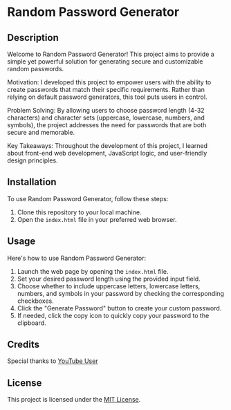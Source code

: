 # Random Password Generator

## Description

Welcome to Random Password Generator! This project aims to provide a simple yet powerful solution for generating secure and customizable random passwords. 

Motivation:
I developed this project to empower users with the ability to create passwords that match their specific requirements. Rather than relying on default password generators, this tool puts users in control.

Problem Solving:
By allowing users to choose password length (4-32 characters) and character sets (uppercase, lowercase, numbers, and symbols), the project addresses the need for passwords that are both secure and memorable.

Key Takeaways:
Throughout the development of this project, I learned about front-end web development, JavaScript logic, and user-friendly design principles.

## Installation

To use Random Password Generator, follow these steps:

1. Clone this repository to your local machine.
2. Open the `index.html` file in your preferred web browser.

## Usage

Here's how to use Random Password Generator:

1. Launch the web page by opening the `index.html` file.
2. Set your desired password length using the provided input field.
3. Choose whether to include uppercase letters, lowercase letters, numbers, and symbols in your password by checking the corresponding checkboxes.
4. Click the "Generate Password" button to create your custom password.
5. If needed, click the copy icon to quickly copy your password to the clipboard.

## Credits

Special thanks to [YouTube User](https://www.youtube.com/@GreatStackDev)

## License

This project is licensed under the [MIT License](LICENSE).

